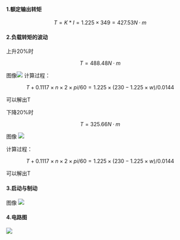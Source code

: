  #### 1.额定输出转矩

```math
T = K*I = 1.225×349 = 427.53N·m
```

 #### 2.负载转矩的波动
上升20%时
```math
T = 488.48N·m
```
图像![](https://img-blog.csdnimg.cn/20190310222127994.jpg?x-oss-process=image/watermark,type_ZmFuZ3poZW5naGVpdGk,shadow_10,text_aHR0cHM6Ly9ibG9nLmNzZG4ubmV0L3lfc19oMTk5OA==,size_16,color_FFFFFF,t_70)
计算过程：
```math
T+0.1117×n×2×pi/60 = 1.225×(230-1.225×w)/0.0144 
```
可以解出T

下降20%时
```math
T = 325.66N·m
```
图像
![](https://img-blog.csdnimg.cn/20190310222154668.jpg?x-oss-process=image/watermark,type_ZmFuZ3poZW5naGVpdGk,shadow_10,text_aHR0cHM6Ly9ibG9nLmNzZG4ubmV0L3lfc19oMTk5OA==,size_16,color_FFFFFF,t_70)

计算过程：
```math
T+0.1117×n×2×pi/60 = 1.225×(230-1.225×w)/0.0144 
```
可以解出T

 #### 3.启动与制动
图像
![](https://img-blog.csdnimg.cn/20190310221358736.jpg?x-oss-process=image/watermark,type_ZmFuZ3poZW5naGVpdGk,shadow_10,text_aHR0cHM6Ly9ibG9nLmNzZG4ubmV0L3lfc19oMTk5OA==,size_16,color_FFFFFF,t_70)
 #### 4.电路图
![](https://img-blog.csdnimg.cn/20190310222216581.GIF)
